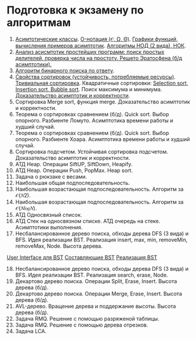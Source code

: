 # Подготовка к экзамену по алгоритмам
1. [Асимтотические классы](https://github.com/Qcsteeven/exam/blob/main/asymptotic-complexity.png). [O-нотация (𝒪, Ω, Θ)](https://github.com/Qcsteeven/exam/blob/main/asymptotic-complexity.png). [Графики функций, вычисления примеров асимптотик](https://github.com/Qcsteeven/exam/blob/main/function.png). [Алгоритмы НОД (2 вида), НОК](https://github.com/Qcsteeven/exam/blob/main/gsd.cpp).
2. [Анализ асисмтотик простейших программ: поиск простых делителей, проверка числа на простоту. Решето Эратосфена (б/д асимптотики).](https://github.com/Qcsteeven/exam/blob/main/Primary.cpp)
3. [Алгоритм бинарного поиска по ответу](https://github.com/Qcsteeven/exam/blob/main/BinarySearch.cpp).
4. [Свойства сортировок (устойчивость, потребляемые ресурсы)](https://github.com/Qcsteeven/exam/blob/main/properties.png). [Тривиальная сортировка](http://algolab.valemak.com/perm). Квадратичные сортировки: [Selection sort, Insertion sort, Bubble sort](https://github.com/Qcsteeven/exam/blob/main/Sorting.cpp). Поиск максимума и минимума.
[Доказательство асимптотик и корректности](https://habr.com/ru/articles/78728/).
5. Сортировка Merge sort, функция merge. Доказательство асимптотик и корректности.
6. Теорема о сортировках сравнением (б/д). Quick sort. Выбор опорного. Разбиенте Ломуто. Асимптотика времени работы и худший случай.
7. Теорема о сортировках сравнением (б/д). Quick sort. Выбор опорного. Разбиенте Хоара. Асимптотика времени работы и худший случай.
8. Сортировка подсчетом. Устойчивая сортировка подсчетом. Доказательство асимптотик и корректности.
9. АТД Heap. Операции SiftUP, SiftDown, Heapify.
10. АТД Heap. Операции Push, PopMax. Heap sort.
11. Задача о рюкзаке с весами.
12. Наибольшая общая подпоследовательность.
13. Наибольшая возрастающая подпоследовательность. Алгоритм за 𝒪(𝑁2).
14. Наибольшая возрастающая подпоследовательность. Алгоритм за 𝒪(𝑁𝑙𝑜𝑔𝑁).
15. АТД Односвязный список.
16. АТД Стек на односвязном списке. АТД очередь на стеке. Асимптотики выполнения.
17. Несбалансированное дерево поиска, обходы дерева DFS (3 вида) и BFS. Идея реализации BST.
Реализация insert, max, min, removeMin, removeMax, Node. Высота дерева.

[User Interface для BST](https://github.com/Qcsteeven/exam/blob/main/BST-UI.cpp) [Составляющие BST](https://github.com/Qcsteeven/exam/blob/main/BinarySearchTree.h) [Реализация BST](https://github.com/Qcsteeven/exam/blob/main/BinarySearchTree.cpp)

18. Несбалансированное дерево поиска, обходы дерева DFS (3 вида) и BFS. Идея реализации BST.
Реализация search, erase, Node.
19. Декартово дерево поиска. Операции Split, Erase, Insert. Высота дерева (б/д).
20. Декартово дерево поиска. Операции Merge, Erase, Insert. Высота дерева (б/д).
21. AVL-дерево. Вращение дерева и поддержание высоты. Высота дерева (б/д).
22. Задача RMQ. Решение с помощью разряженой таблицы.
23. Задача RMQ. Решение с помощью дерева отрезков.
24. Задача LCA.
